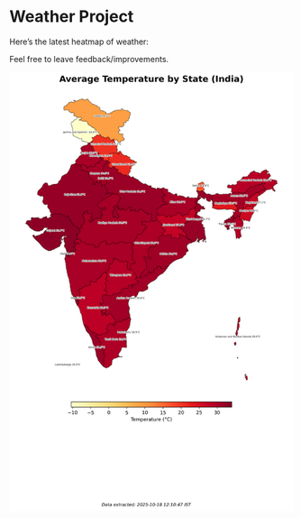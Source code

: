 # Weather Project

Here’s the latest heatmap of weather:

Feel free to leave feedback/improvements.

![India Heatmap](docs/assets/india_heatmap.png?v=F33672)
